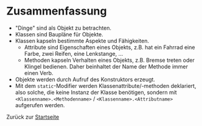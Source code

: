 # Zusammenfassung

- "Dinge" sind als Objekt zu betrachten.
- Klassen sind Baupläne für Objekte.
- Klassen kapseln bestimmte Aspekte und Fähigkeiten.
  - Attribute sind Eigenschaften eines Objekts, z.B. hat ein Fahrrad eine Farbe, zwei Reifen, eine Lenkstange, …
  - Methoden kapseln Verhalten eines Objekts, z.B. Bremse treten oder Klingel bedienen. Daher beinhaltet der Name der Methode immer einen Verb.
- Objekte werden durch Aufruf des Konstruktors erzeugt.
- Mit dem `static`-Modifier werden Klassenattribute/-methoden deklariert, also solche, die keine Instanz der Klasse benötigen, sondern mit `<Klassenname>.<Methodenname>` / `<Klassenname>.<Attributname>` aufgerufen werden.

Zurück zur [Startseite](README.md)